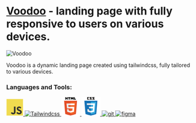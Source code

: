 # [**Voodoo**](https://voodoo-test-voodoo.netlify.app) - landing page with fully responsive to users on various devices.

![Voodoo](https://raw.githubusercontent.com/Basiuk-Ivan/Voodoo-Test/main/src/img/screen.png)

Voodoo is a dynamic landing page created using tailwindcss, fully tailored to various devices.

### Languages and Tools:

<p align="left">  
<a href="https://developer.mozilla.org/en-US/docs/Web/JavaScript" title="JavaScript" target="_blank" rel="noreferrer"> <img src="https://raw.githubusercontent.com/devicons/devicon/master/icons/javascript/javascript-original.svg" alt="javascript" width="45" height="45"/> </a>
<a href="https://tailwindcss.com/" title="Tailwindcss" target="_blank" rel="noreferrer"> <img src="https://upload.wikimedia.org/wikipedia/commons/d/d5/Tailwind_CSS_Logo.svg" alt="Tailwindcss" width="45" height="45"/> </a>
<a href="https://www.w3.org/html/" title="HTML" target="_blank" rel="noreferrer"> <img src="https://raw.githubusercontent.com/devicons/devicon/master/icons/html5/html5-original-wordmark.svg" alt="html5" width="50" height="50"/> </a>
<a href="https://www.w3schools.com/css/" title="CSS" target="_blank" rel="noreferrer"> <img src="https://raw.githubusercontent.com/devicons/devicon/master/icons/css3/css3-original-wordmark.svg" alt="css3" width="50" height="50"/> </a>
<a href="https://git-scm.com/" title="Git" target="_blank" rel="noreferrer"> <img src="https://www.vectorlogo.zone/logos/git-scm/git-scm-icon.svg" alt="git" width="50" height="50"/> </a>
<a href="https://www.figma.com/" title="Figma"  target="_blank" rel="noreferrer"> <img src="https://www.vectorlogo.zone/logos/figma/figma-icon.svg" alt="figma" width="50" height="50"/> </a>

</p>
